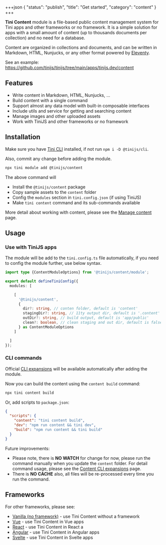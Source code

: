+++json
{
  "status": "publish",
  "title": "Get started",
  "category": "content"
}
+++

**Tini Content** module is a file-based public content management system for Tini apps and other frameworks or no framework. It is a simple solution for apps with a small amount of content (up to thousands documents per collection) and no need for a database.

Content are organized in collections and documents, and can be written in Markdown, HTML, Nunjucks, or any other format powered by [Eleventy](https://www.11ty.dev/).

See an example: <https://github.com/tinijs/tinijs/tree/main/apps/tinijs.dev/content>

## Features

- Write content in Markdown, HTML, Nunjucks, ...
- Build content with a single command
- Support almost any data model with built-in composable interfaces
- Include utils and service for getting and searching content
- Manage images and other uploaded assets
- Work with TiniJS and other frameworks or no framework

## Installation

Make sure you have [Tini CLI](/cli) installed, if not run `npm i -D @tinijs/cli`.

Also, commit any change before adding the module.

```sh
npx tini module add @tinijs/content
```

The above command will
  - Install the `@tinijs/content` package
  - Copy sample assets to the `content` folder
  - Config the `modules` section in `tini.config.json` (if using TiniJS)
  - Make `tini content` command and its sub-commands available

More detail about working with content, please see the [Manage content](/module/content-manage) page.

## Usage

### Use with TiniJS apps

The module will be add to the `tini.config.ts` file automatically, if you need to config the module further, use below syntax.

```ts
import type {ContentModuleOptions} from '@tinijs/content/module';

export default defineTiniConfig({
  modules: [

    [
      '@tinijs/content',
      {
        dir?: string, // conten folder, default is 'content'
        stagingDir?: string, // 11ty output dir, default is '.content'
        outDir?: string, // build output, default is 'app/public'
        clean?: boolean, // clean staging and out dir, default is false
      } as ContentModuleOptions
    ]

  ]
});
```

### CLI commands

Official [CLI expansions](/cli/expansion) will be available automatically after adding the module.

Now you can build the content using the `content build` command:

```sh
npx tini content build
```

Or, add scripts to `package.json`:

```json
{
  "scripts": {
    "content": "tini content build",
    "dev": "npm run content && tini dev",
    "build": "npm run content && tini build"
  }
}
```

Future improvements:
- Please note, there is **NO WATCH** for change for now, please run the command manually when you update the `content` folder. For detail command usage, please see the [Content CLI expansions](/module/content-cli) page.
- There is **NO CACHE** also, all files will be re-processed every time you run the command.

## Frameworks

For other frameworks, please see:

- [Vanilla (no framework)](/module/content-no-framework) - use Tini Content without a framework
- [Vue](/module/content-vue) - use Tini Content in Vue apps
- [React](/module/content-react) - use Tini Content in React a
- [Angular](/module/content-angular) - use Tini Content in Angular apps
- [Svelte](/module/content-svelte) - use Tini Content in Svelte apps
